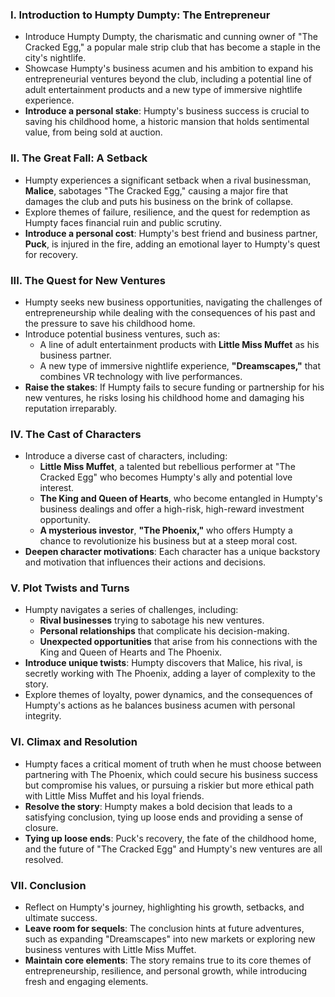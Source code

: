 

### I. Introduction to Humpty Dumpty: The Entrepreneur

* Introduce Humpty Dumpty, the charismatic and cunning owner of "The Cracked Egg," a popular male strip club that has become a staple in the city's nightlife.
* Showcase Humpty's business acumen and his ambition to expand his entrepreneurial ventures beyond the club, including a potential line of adult entertainment products and a new type of immersive nightlife experience.
* **Introduce a personal stake**: Humpty's business success is crucial to saving his childhood home, a historic mansion that holds sentimental value, from being sold at auction.

### II. The Great Fall: A Setback

* Humpty experiences a significant setback when a rival businessman, **Malice**, sabotages "The Cracked Egg," causing a major fire that damages the club and puts his business on the brink of collapse.
* Explore themes of failure, resilience, and the quest for redemption as Humpty faces financial ruin and public scrutiny.
* **Introduce a personal cost**: Humpty's best friend and business partner, **Puck**, is injured in the fire, adding an emotional layer to Humpty's quest for recovery.

### III. The Quest for New Ventures

* Humpty seeks new business opportunities, navigating the challenges of entrepreneurship while dealing with the consequences of his past and the pressure to save his childhood home.
* Introduce potential business ventures, such as: 
  - A line of adult entertainment products with **Little Miss Muffet** as his business partner.
  - A new type of immersive nightlife experience, **"Dreamscapes,"** that combines VR technology with live performances.
* **Raise the stakes**: If Humpty fails to secure funding or partnership for his new ventures, he risks losing his childhood home and damaging his reputation irreparably.

### IV. The Cast of Characters

* Introduce a diverse cast of characters, including: 
  - **Little Miss Muffet**, a talented but rebellious performer at "The Cracked Egg" who becomes Humpty's ally and potential love interest. 
  - **The King and Queen of Hearts**, who become entangled in Humpty's business dealings and offer a high-risk, high-reward investment opportunity. 
  - **A mysterious investor**, **"The Phoenix,"** who offers Humpty a chance to revolutionize his business but at a steep moral cost.
* **Deepen character motivations**: Each character has a unique backstory and motivation that influences their actions and decisions.

### V. Plot Twists and Turns

* Humpty navigates a series of challenges, including: 
  - **Rival businesses** trying to sabotage his new ventures. 
  - **Personal relationships** that complicate his decision-making. 
  - **Unexpected opportunities** that arise from his connections with the King and Queen of Hearts and The Phoenix.
* **Introduce unique twists**: Humpty discovers that Malice, his rival, is secretly working with The Phoenix, adding a layer of complexity to the story.
* Explore themes of loyalty, power dynamics, and the consequences of Humpty's actions as he balances business acumen with personal integrity.

### VI. Climax and Resolution

* Humpty faces a critical moment of truth when he must choose between partnering with The Phoenix, which could secure his business success but compromise his values, or pursuing a riskier but more ethical path with Little Miss Muffet and his loyal friends.
* **Resolve the story**: Humpty makes a bold decision that leads to a satisfying conclusion, tying up loose ends and providing a sense of closure.
* **Tying up loose ends**: Puck's recovery, the fate of the childhood home, and the future of "The Cracked Egg" and Humpty's new ventures are all resolved.

### VII. Conclusion

* Reflect on Humpty's journey, highlighting his growth, setbacks, and ultimate success.
* **Leave room for sequels**: The conclusion hints at future adventures, such as expanding "Dreamscapes" into new markets or exploring new business ventures with Little Miss Muffet.
* **Maintain core elements**: The story remains true to its core themes of entrepreneurship, resilience, and personal growth, while introducing fresh and engaging elements.